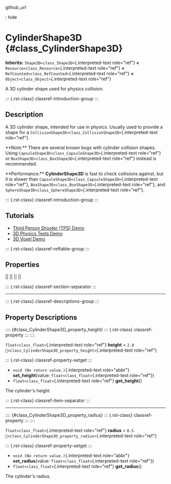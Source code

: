 github_url

:   hide

# CylinderShape3D {#class_CylinderShape3D}

**Inherits:** `Shape3D<class_Shape3D>`{.interpreted-text role="ref"}
**\<** `Resource<class_Resource>`{.interpreted-text role="ref"} **\<**
`RefCounted<class_RefCounted>`{.interpreted-text role="ref"} **\<**
`Object<class_Object>`{.interpreted-text role="ref"}

A 3D cylinder shape used for physics collision.

::: {.rst-class}
classref-introduction-group
:::

## Description

A 3D cylinder shape, intended for use in physics. Usually used to
provide a shape for a
`CollisionShape3D<class_CollisionShape3D>`{.interpreted-text
role="ref"}.

\*\*Note:\*\* There are several known bugs with cylinder collision
shapes. Using `CapsuleShape3D<class_CapsuleShape3D>`{.interpreted-text
role="ref"} or `BoxShape3D<class_BoxShape3D>`{.interpreted-text
role="ref"} instead is recommended.

\*\*Performance:\*\* **CylinderShape3D** is fast to check collisions
against, but it is slower than
`CapsuleShape3D<class_CapsuleShape3D>`{.interpreted-text role="ref"},
`BoxShape3D<class_BoxShape3D>`{.interpreted-text role="ref"}, and
`SphereShape3D<class_SphereShape3D>`{.interpreted-text role="ref"}.

::: {.rst-class}
classref-introduction-group
:::

## Tutorials

- [Third Person Shooter (TPS)
  Demo](https://godotengine.org/asset-library/asset/2710)
- [3D Physics Tests
  Demo](https://godotengine.org/asset-library/asset/2747)
- [3D Voxel Demo](https://godotengine.org/asset-library/asset/2755)

::: {.rst-class}
classref-reftable-group
:::

## Properties

||
||
||
||

::: {.rst-class}
classref-section-separator
:::

------------------------------------------------------------------------

::: {.rst-class}
classref-descriptions-group
:::

## Property Descriptions

:::: {#class_CylinderShape3D_property_height}
::: {.rst-class}
classref-property
:::
::::

`float<class_float>`{.interpreted-text role="ref"} **height** = `2.0`
`🔗<class_CylinderShape3D_property_height>`{.interpreted-text
role="ref"}

::: {.rst-class}
classref-property-setget
:::

- `void (No return value.)`{.interpreted-text role="abbr"}
  **set_height**(value: `float<class_float>`{.interpreted-text
  role="ref"})
- `float<class_float>`{.interpreted-text role="ref"} **get_height**()

The cylinder\'s height.

::: {.rst-class}
classref-item-separator
:::

------------------------------------------------------------------------

:::: {#class_CylinderShape3D_property_radius}
::: {.rst-class}
classref-property
:::
::::

`float<class_float>`{.interpreted-text role="ref"} **radius** = `0.5`
`🔗<class_CylinderShape3D_property_radius>`{.interpreted-text
role="ref"}

::: {.rst-class}
classref-property-setget
:::

- `void (No return value.)`{.interpreted-text role="abbr"}
  **set_radius**(value: `float<class_float>`{.interpreted-text
  role="ref"})
- `float<class_float>`{.interpreted-text role="ref"} **get_radius**()

The cylinder\'s radius.
